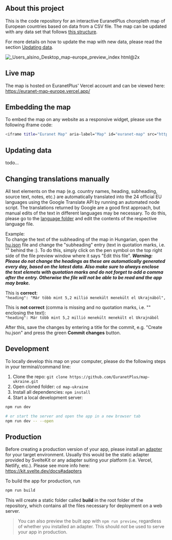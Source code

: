 ## About this project

This is the code repository for an interactive EuranetPlus choropleth map of European countries based on data from a CSV file. The map can be updated with any data set that follows [this structure](#).

For more details on how to update the map with new data, please read the section [Updating data](#updating-data).

![_Users_alsino_Desktop_map-europe_preview_index html@2x](https://user-images.githubusercontent.com/8008434/165515127-31a15f5c-61af-419c-b483-1b8bf70c5e2f.png)

## Live map

The map is hosted on EuranetPlus' Vercel account and can be viewed here:  
https://euranet-map-europe.vercel.app/

## Embedding the map

To embed the map on any website as a responsive widget, please use the following iframe code:

```bash
<iframe title="Euranet Map" aria-label="Map" id="euranet-map" src="https://euranet-map-europe.vercel.app/" scrolling="no" frameborder="0"style="width: 0; min-width: 100% !important; border: none;" height="624"></iframe><script type="text/javascript">window.addEventListener("message",e=>{if("https://euranet-map-europe.vercel.app"!==e.origin)return;let t=e.data;if(t.height){document.getElementById("euranet-map").height=t.height+"px"}},!1)</script>
```

## Updating data

todo...

## Changing translations manually

All text elements on the map (e.g. country names, heading, subheading, source text, notes, etc.) are automatically translated into the 24 official EU languages using the Google Translate API by running an automated node script. The translations returned by Google are a good first approach, but manual edits of the text in different languages may be necessary. To do this, please go to the [language folder](https://github.com/EuranetPlus/map-ukraine/tree/main/static/languages) and edit the contents of the respective language file.

Example:  
To change the text of the subheading of the map in Hungarian, open the [hu.json](https://github.com/EuranetPlus/map-ukraine/blob/main/static/languages/hu.json) file and change the "subheading" entry (text in quotation marks, i.e. "" behind the :). To do this, simply click on the pen symbol on the top right side of the file preview window where it says "Edit this file". **_Warning: Please do not change the headings as these are automatically generated every day, based on the latest data. Also make sure to always enclose the text elemets with quotation marks and do not forget to add a comma after the entry. Otherwise the file will not be able to be read and the app may brake._**

This is **correct**:  
`"heading": "Már több mint 5,2 millió menekült menekült el Ukrajnából",`

This is **not correct** (comma is missing and no quotation marks, i.e. "" enclosing the text):  
`"heading": Már több mint 5,2 millió menekült menekült el Ukrajnából`

After this, save the changes by entering a title for the commit, e.g. "Create hu.json" and press the green **Commit changes** button.

## Development

To locally develop this map on your computer, please do the following steps in your terminal/command line:

1. Clone the repo: `git clone https://github.com/EuranetPlus/map-ukraine.git`
2. Open cloned folder: `cd map-ukraine`
3. Install all dependencies: `npm install`
4. Start a local development server:

```bash
npm run dev

# or start the server and open the app in a new browser tab
npm run dev -- --open
```

## Production

Before creating a production version of your app, please install an [adapter](https://kit.svelte.dev/docs#adapters) for your target environment. Usually this would be the static adapter provided by SvelteKit or any adapter suiting your platform (i.e. Vercel, Netlify, etc.). Please see more info here: https://kit.svelte.dev/docs#adapters

To build the app for production, run

```bash
npm run build
```

This will create a static folder called **build** in the root folder of the repository, which contains all the files necessary for deployment on a web server.

> You can also preview the built app with `npm run preview`, regardless of whether you installed an adapter. This should _not_ be used to serve your app in production.
